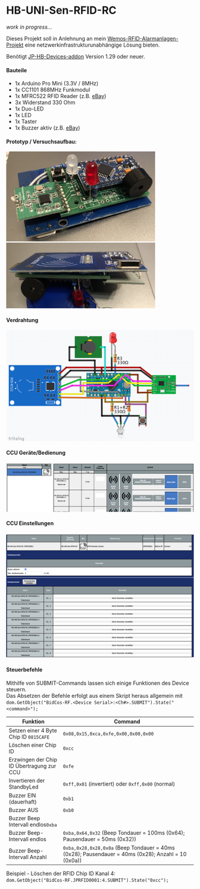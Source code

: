 # HB-UNI-Sen-RFID-RC

_work in progress..._

Dieses Projekt soll in Anlehnung an mein [Wemos-RFID-Alarmanlagen-Projekt](https://github.com/jp112sdl/WemosD1_HomeMatic_RFID) eine netzwerkinfrastrukturunabhängige Lösung bieten.

Benötigt [JP-HB-Devices-addon](https://github.com/jp112sdl/JP-HB-Devices-addon/releases/latest) Version 1.29 oder neuer. 

#### Bauteile
- 1x Arduino Pro Mini (3.3V / 8MHz)
- 1x CC1101 868MHz Funkmodul
- 1x MFRC522 RFID Reader (z.B. [eBay](https://www.ebay.de/itm/252715001811))
- 3x Widerstand 330 Ohm
- 1x Duo-LED
- 1x LED 
- 1x Taster
- 1x Buzzer aktiv (z.B. [eBay](https://www.ebay.de/itm/332081758028))

#### Prototyp / Versuchsaufbau:<br/>
<img src="Images/Proto1.jpeg" width=400></img><br/><img src="Images/Proto2.jpeg" width=400></img>

#### Verdrahtung
![wiring](Images/wiring.png)

#### CCU Geräte/Bedienung
![ccu_einstellungen](Images/CCU_Geraete.png)

#### CCU Einstellungen
![ccu_bedienung](Images/CCU_Einstellungen.png)

#### Steuerbefehle

Mithilfe von SUBMIT-Commands lassen sich einige Funktionen des Device steuern.<br/>
Das Absetzen der Befehle erfolgt aus einem Skript heraus allgemein mit<br/>
`dom.GetObject("BidCos-RF.<Device Serial>:<Ch#>.SUBMIT").State("<command>");`

| Funktion | Command |
|----------|---------|
|Setzen einer 4 Byte Chip ID `0815CAFE`|`0x08,0x15,0xca,0xfe,0x00,0x00,0x00`|
|Löschen einer Chip ID|`0xcc`|
|Erzwingen der Chip ID Übertragung zur CCU|`0xfe`|
|Invertieren der StandbyLed|`0xff,0x01` (invertiert) oder `0xff,0x00` (normal)|
|Buzzer EIN (dauerhaft)|`0xb1`|
|Buzzer AUS|`0xb0`|
|Buzzer Beep Intervall endlos`0xba`|
|Buzzer Beep-Intervall endlos|`0xba,0x64,0x32` (Beep Tondauer = 100ms (0x64); Pausendauer = 50ms (0x32))|
|Buzzer Beep-Intervall Anzahl|`0xba,0x28,0x28,0x0a` (Beep Tondauer = 40ms (0x28); Pausendauer = 40ms (0x28); Anzahl = 10 (0x0a))|

Beispiel - Löschen der RFID Chip ID Kanal 4:<br>
`dom.GetObject("BidCos-RF.JPRFID0001:4.SUBMIT").State("0xcc");`
